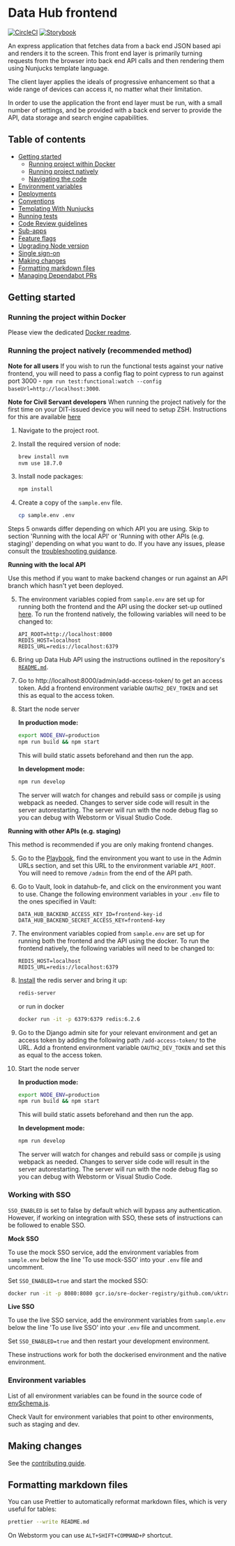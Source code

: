 # Data Hub frontend

[![CircleCI](https://circleci.com/gh/uktrade/data-hub-frontend.svg?style=svg)](https://circleci.com/gh/uktrade/data-hub-frontend)
[![Storybook](https://cdn.jsdelivr.net/gh/storybookjs/brand@master/badge/badge-storybook.svg)](https://uktrade.github.io/data-hub-frontend)

An express application that fetches data from a back end JSON based api and renders it to the screen.
This front end layer is primarily turning requests from the browser into back end API calls and then
rendering them using Nunjucks template language.

The client layer applies the ideals of progressive enhancement so that a wide range of devices can
access it, no matter what their limitation.

In order to use the application the front end layer must be run, with a small number of settings,
and be provided with a back end server to provide the API, data storage and search engine capabilities.

## Table of contents

- [Getting started](#getting-started)
  - [Running project within Docker](#running-project-within-docker)
  - [Running project natively](#running-project-natively)
  - [Navigating the code](./docs/CodePathMap.png)
- [Environment variables](#environment-variables)
- [Deployments](./docs/Deployments.md)
- [Conventions](./docs/Conventions.md)
- [Templating With Nunjucks](./docs/Templating%20with%20Nunjucks.md)
- [Running tests](./docs/Running%20tests.md)
- [Code Review guidelines](./docs/Code%20review%20guidelines.md)
- [Sub-apps](./docs/Sub-apps.md)
- [Feature flags](./docs/Feature%20flags.md)
- [Upgrading Node version](./docs/Upgrading%20Node%20version.md)
- [Single sign-on](./docs/Single%20sign-on.md)
- [Making changes](#making-changes)
- [Formatting markdown files](#formatting-markdown-files)
- [Managing Dependabot PRs](./docs/Dependabot.md)

## Getting started

### Running the project within Docker

Please view the dedicated [Docker readme](./docs/Docker.md).

### Running the project natively (recommended method)

**Note for all users** If you wish to run the functional tests against your native frontend, you will need to pass a config flag to point cypress to run against port 3000 - `npm run test:functional:watch --config baseUrl=http://localhost:3000`.

**Note for Civil Servant developers** When running the project natively for the first time on your DIT-issued device you will need to setup ZSH. Instructions for this are available [here](./docs/ZSH%20setup.md)

1.  Navigate to the project root.

2.  Install the required version of node:

    ```bash
    brew install nvm
    nvm use 18.7.0
    ```

3.  Install node packages:

    ```bash
    npm install
    ```

4.  Create a copy of the `sample.env` file.

    ```bash
    cp sample.env .env
    ```

Steps 5 onwards differ depending on which API you are using. Skip to section 'Running with the local API' or 'Running with other APIs (e.g. staging)' depending on what you want to do. If you have any issues, please consult the [troubleshooting guidance](./docs/Troubleshooting.md).

**Running with the local API**

Use this method if you want to make backend changes or run against an API branch which hasn't yet been deployed.

5.  The environment variables copied from `sample.env` are set up for running both the frontend and the API using the docker set-up outlined [here](./docs/Docker.md). To run the frontend natively, the following variables will need to be changed to:

    ```
    API_ROOT=http://localhost:8000
    REDIS_HOST=localhost
    REDIS_URL=redis://localhost:6379
    ```

6.  Bring up Data Hub API using the instructions outlined in the repository's [`README.md`](https://github.com/uktrade/data-hub-api/blob/develop/README.md).

7.  Go to http://localhost:8000/admin/add-access-token/ to get an access token. Add a frontend environment variable `OAUTH2_DEV_TOKEN` and set this as equal to the access token.

8.  Start the node server

    **In production mode:**

    ```bash
    export NODE_ENV=production
    npm run build && npm start
    ```

    This will build static assets beforehand and then run the app.

    **In development mode:**

    ```bash
    npm run develop
    ```

    The server will watch for changes and rebuild sass or compile js using webpack as
    needed. Changes to server side code will result in the server autorestarting.
    The server will run with the node debug flag so you can debug with Webstorm
    or Visual Studio Code.

**Running with other APIs (e.g. staging)**




This method is recommended if you are only making frontend changes.

5.  Go to the [Playbook](https://readme.trade.gov.uk/docs/playbooks/datahub.html#environments), find the environment you want to use in the Admin URLs section, and set this URL to the environment variable `API_ROOT`. You will need to remove `/admin` from the end of the API path.

6.  Go to Vault, look in datahub-fe, and click on the environment you want to use. Change the following environment variables in your `.env` file to the ones specified in Vault:

    ```
    DATA_HUB_BACKEND_ACCESS_KEY_ID=frontend-key-id
    DATA_HUB_BACKEND_SECRET_ACCESS_KEY=frontend-key
    ```

7.  The environment variables copied from `sample.env` are set up for running both the frontend and the API using the docker. To run the frontend natively, the following variables will need to be changed to:

    ```
    REDIS_HOST=localhost
    REDIS_URL=redis://localhost:6379
    ```

8.  [Install](./docs/Installing%20redis%20natively.md) the redis server and bring it up:

    ```bash
    redis-server
    ```

    or run in docker

    ```bash
    docker run -it -p 6379:6379 redis:6.2.6
    ```

9.  Go to the Django admin site for your relevant environment and get an access token by adding the following path `/add-access-token/` to the URL. Add a frontend environment variable `OAUTH2_DEV_TOKEN` and set this as equal to the access token.

10. Start the node server

    **In production mode:**

    ```bash
    export NODE_ENV=production
    npm run build && npm start
    ```

    This will build static assets beforehand and then run the app.

    **In development mode:**

    ```bash
    npm run develop
    ```

    The server will watch for changes and rebuild sass or compile js using webpack as
    needed. Changes to server side code will result in the server autorestarting.
    The server will run with the node debug flag so you can debug with Webstorm
    or Visual Studio Code.

### Working with SSO

`SSO_ENABLED` is set to false by default which will bypass any authentication. However, if working on integration with SSO, these sets of instructions can be followed to enable SSO.

**Mock SSO**

To use the mock SSO service, add the environment variables from `sample.env` below the line 'To use mock-SSO' into your `.env` file and uncomment.

Set `SSO_ENABLED=true` and start the mocked SSO:

```bash
docker run -it -p 8080:8080 gcr.io/sre-docker-registry/github.com/uktrade/mock-sso:latest
```

**Live SSO**

To use the live SSO service, add the environment variables from `sample.env` below the line 'To use live SSO' into your `.env` file and uncomment.

Set `SSO_ENABLED=true` and then restart your development environment.

These instructions work for both the dockerised environment and the native environment.

### Environment variables

List of all environment variables can be found in the source code of [envSchema.js](./src/config/envSchema.js).

Check Vault for environment variables that point to other environments, such as staging and dev.

## Making changes

See the [contributing guide](./CONTRIBUTING.md).

## Formatting markdown files

You can use Prettier to automatically reformat markdown files, which is very useful for tables:

```bash
prettier --write README.md
```

On Webstorm you can use `ALT+SHIFT+COMMAND+P` shortcut.
